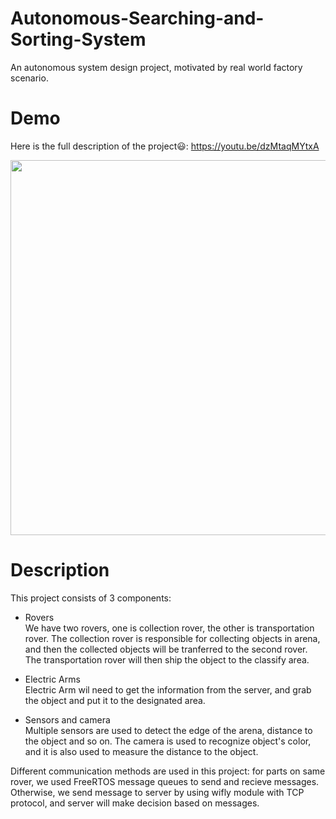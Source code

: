 # Autonomous-Searching-and-Sorting-System
An autonomous system design project, motivated by real world factory scenario.

# Demo
Here is the full description of the project:smiley:: https://youtu.be/dzMtaqMYtxA 

<img src="demo.gif" width="600">


# Description  
This project consists of 3 components:  
* Rovers  
We have two rovers, one is collection rover, the other is transportation rover. The collection rover is responsible for collecting objects in arena, and then the collected objects will be tranferred to the second rover. The transportation rover will then ship the object to the classify area.

* Electric Arms  
Electric Arm wil need to get the information from the server, and grab the object and put it to the designated area.

* Sensors and camera  
Multiple sensors are used to detect the edge of the arena, distance to the object and so on. The camera is used to recognize object's color, and it is also used to measure the distance to the object.

Different communication methods are used in this project: for parts on same rover, we used FreeRTOS message queues to send and recieve messages. Otherwise, we send message to server by using wifly module with TCP protocol, and server will make decision based on messages.  
